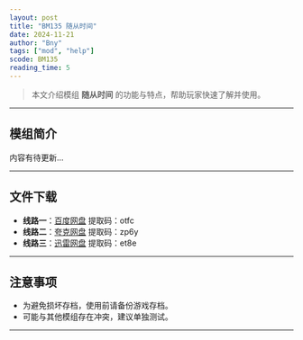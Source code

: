 ```yaml
---
layout: post
title: "BM135 随从时间"
date: 2024-11-21
author: "Bny"
tags: ["mod", "help"]
scode: BM135
reading_time: 5
---
```


> 本文介绍模组 **随从时间** 的功能与特点，帮助玩家快速了解并使用。

---

## 模组简介

内容有待更新...

---


## 文件下载
- **线路一**：[百度网盘](https://pan.baidu.com/s/1DnxA79e2fNoKiQRejny9oA?pwd=otfc)  提取码：otfc  
- **线路二**：[夸克网盘](https://pan.quark.cn/s/99dbb6047871?pwd=zp6y)  提取码：zp6y  
- **线路三**：[迅雷网盘](https://pan.xunlei.com/s/VOCCbfLojbWKonQdIG7O2acsA1?pwd=et8e)  提取码：et8e  

---

## 注意事项
- 为避免损坏存档，使用前请备份游戏存档。
- 可能与其他模组存在冲突，建议单独测试。

---

